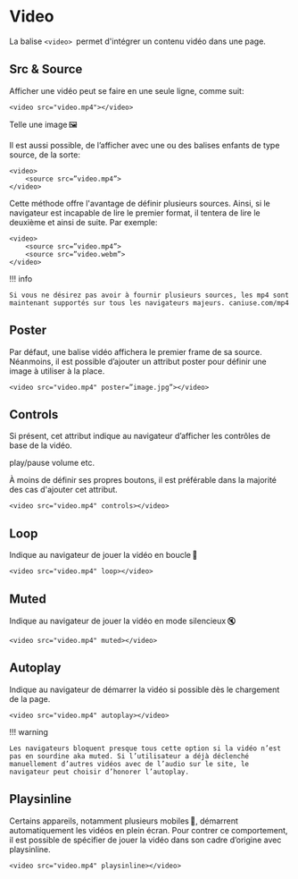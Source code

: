 # Video
La balise `<video> `permet d'intégrer un contenu vidéo dans une page.

## Src & Source

Afficher une vidéo peut se faire en une seule ligne, comme suit:

```
<video src="video.mp4"></video>
```
Telle une image 🖼️

Il est aussi possible, de l’afficher avec une ou des balises enfants de type source, de la sorte:

```
<video>
    <source src=”video.mp4”>
</video>
```
Cette méthode offre l'avantage de définir plusieurs sources. Ainsi, si le navigateur est incapable de lire le premier format, il tentera de lire le deuxième et ainsi de suite. Par exemple:

```
<video>
    <source src=”video.mp4”>
    <source src=”video.webm”>
</video>
```
!!! info
    
    Si vous ne désirez pas avoir à fournir plusieurs sources, les mp4 sont maintenant supportés sur tous les navigateurs majeurs. caniuse.com/mp4

## Poster

Par défaut, une balise vidéo affichera le premier frame de sa source. Néanmoins, il est possible d’ajouter un attribut poster pour définir une image à utiliser à la place.

```
<video src="video.mp4" poster=”image.jpg”></video>
```

## Controls

Si présent, cet attribut indique au navigateur d’afficher les contrôles de base de la vidéo.

play/pause
volume
etc.

À moins de définir ses propres boutons, il est préférable dans la majorité des cas d'ajouter cet attribut.

```
<video src="video.mp4" controls></video>
```

## Loop

Indique au navigateur de jouer la vidéo en boucle 🔁

```
<video src="video.mp4" loop></video>
```

## Muted

Indique au navigateur de jouer la vidéo en mode silencieux 🔇

```
<video src="video.mp4" muted></video>
```

## Autoplay

Indique au navigateur de démarrer la vidéo si possible dès le chargement de la page.

```
<video src="video.mp4" autoplay></video>
```

!!! warning

    Les navigateurs bloquent presque tous cette option si la vidéo n’est pas en sourdine aka muted. Si l’utilisateur a déjà déclenché manuellement d’autres vidéos avec de l’audio sur le site, le navigateur peut choisir d’honorer l’autoplay.

## Playsinline

Certains appareils, notamment plusieurs mobiles 📱, démarrent automatiquement les vidéos en plein écran. Pour contrer ce comportement, il est possible de spécifier de jouer la vidéo dans son cadre d’origine avec playsinline.

```
<video src="video.mp4" playsinline></video>
```

